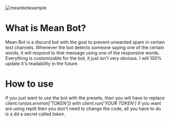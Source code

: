![meanbotexample](https://github.com/Yeetboy1234/meanbot/assets/89109233/40c0dcce-a6b1-437e-a261-6d6cb3de4eac)

# What is Mean Bot?
Mean Bot is a discord bot with the goal to prevent unwanted spam in certain text channels. Whenever the bot detects someone saying one of the certain words, it will respond to that message using one of the responsive words. Everything is customizable for the bot, it just isn't very obvious. I will 100% update it's readability in the future.

# How to use
If you just want to use the bot with the presets, then you will have to replace *client.run(os.environ['TOKEN'])* with *client.run('YOUR TOKEN')* If you want are using replit then you don't need to change the code, all you have to do is a dd a secret called *token*.
